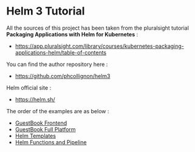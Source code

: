 # Helm 3 Tutorial

All the sources of this project has been taken from the pluralsight tutorial **Packaging Applications with Helm for Kubernetes** :
- https://app.pluralsight.com/library/courses/kubernetes-packaging-applications-helm/table-of-contents

You can find the author repository here :
- https://github.com/phcollignon/helm3

Helm official site :
- https://helm.sh/

The order of the examples are as below :
- [GuestBook Frontend](guestbook_frontend)
- [GuestBook Full Platform](guestbook_full/)
- [Helm Templates](helm_templates)
- [Helm Functions and Pipeline](helm_functions_pipeline)